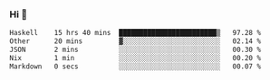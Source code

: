 ### Hi 👋

<!--START_SECTION:waka-->

```txt
Haskell    15 hrs 40 mins  ████████████████████████▒   97.28 %
Other      20 mins         ▓░░░░░░░░░░░░░░░░░░░░░░░░   02.14 %
JSON       2 mins          ░░░░░░░░░░░░░░░░░░░░░░░░░   00.30 %
Nix        1 min           ░░░░░░░░░░░░░░░░░░░░░░░░░   00.20 %
Markdown   0 secs          ░░░░░░░░░░░░░░░░░░░░░░░░░   00.07 %
```

<!--END_SECTION:waka-->
